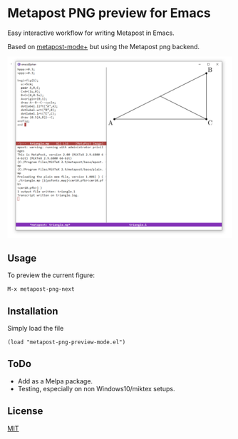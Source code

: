 # Metapost PNG preview for Emacs

Easy interactive workflow for writing Metapost in Emacs.

Based on [metapost-mode+](https://github.com/liyu1981/metapost-mode-) but
using the Metapost png backend.


![Alt text](png-preview.PNG?raw=true "Metapost PNG preview.")

## Usage

To preview the current figure:

```
M-x metapost-png-next
```

## Installation

Simply load the file

```
(load "metapost-png-preview-mode.el")
```

## ToDo

- Add as a Melpa package.
- Testing, especially on non Windows10/miktex setups.

## License
[MIT](https://choosealicense.com/licenses/mit/)
